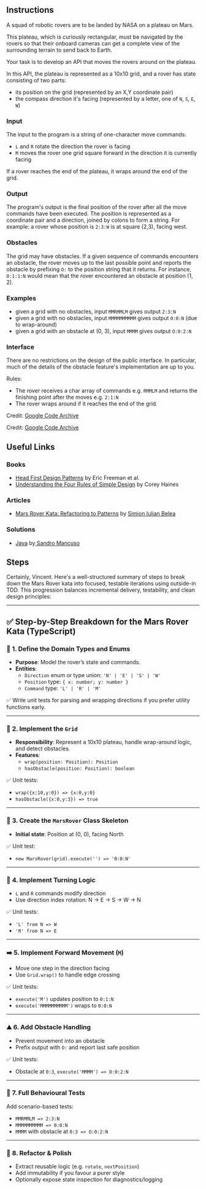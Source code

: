 ## Instructions

A squad of robotic rovers are to be landed by NASA on a plateau on Mars.

This plateau, which is curiously rectangular, must be navigated by the rovers so that their onboard cameras can get a complete view of the surrounding terrain to send back to Earth.

Your task is to develop an API that moves the rovers around on the plateau.

In this API, the plateau is represented as a 10x10 grid, and a rover has state consisting of two parts:

- its position on the grid (represented by an X,Y coordinate pair)
- the compass direction it's facing (represented by a letter, one of `N`, `S`, `E`, `W`)

### Input

The input to the program is a string of one-character move commands:

- `L` and `R` rotate the direction the rover is facing
- `M` moves the rover one grid square forward in the direction it is currently facing

If a rover reaches the end of the plateau, it wraps around the end of the grid.

### Output

The program's output is the final position of the rover after all the move commands have been executed. The position is represented as a coordinate pair and a direction, joined by colons to form a string. For example: a rover whose position is `2:3:W` is at square (2,3), facing west.

### Obstacles

The grid may have obstacles. If a given sequence of commands encounters an obstacle, the rover moves up to the last possible point and reports the obstacle by prefixing `O:` to the position string that it returns. For instance, `O:1:1:N` would mean that the rover encountered an obstacle at position (1, 2).

### Examples

- given a grid with no obstacles, input `MMRMMLM` gives output `2:3:N`
- given a grid with no obstacles, input `MMMMMMMMMM` gives output `0:0:N` (due to wrap-around)
- given a grid with an obstacle at (0, 3), input `MMMM` gives output `O:0:2:N`

### Interface

There are no restrictions on the design of the public interface. In particular, much of the details of the obstacle feature's implementation are up to you.

Rules:

- The rover receives a char array of commands e.g. `RMMLM` and returns the finishing point after the moves e.g. `2:1:N`
- The rover wraps around if it reaches the end of the grid.

Credit: [Google Code Archive](https://code.google.com/archive/p/marsrovertechchallenge/)

Credit: [Google Code Archive](https://code.google.com/archive/p/marsrovertechchallenge/)

## Useful Links

### Books

- [Head First Design Patterns](https://www.oreilly.com/library/view/head-first-design/0596007124/) by Eric Freeman et al.
- [Understanding the Four Rules of Simple Design](https://leanpub.com/4rulesofsimpledesign) by Corey Haines

### Articles

- [Mars Rover Kata: Refactoring to Patterns](https://codurance.com/2019/01/22/mars-rover-kata-refactoring-to-patterns/) by [Simion Iulian Belea](https://codurance.com/publications/author/simion-iulian-belea/)

### Solutions

- [Java](https://github.com/sandromancuso/mars-rover-screencast/tree/screencast) by[ Sandro Mancuso](https://www.codurance.com/publications/author/sandro-mancuso) 

## Steps

Certainly, Vincent. Here's a well-structured summary of steps to break down the Mars Rover kata into focused, testable iterations using outside-in TDD. This progression balances incremental delivery, testability, and clean design principles:

------

## ✅ Step-by-Step Breakdown for the Mars Rover Kata (TypeScript)

### 🧭 **1. Define the Domain Types and Enums**

- **Purpose**: Model the rover’s state and commands.
- **Entities**:
  - `Direction` enum or type union: `'N' | 'E' | 'S' | 'W'`
  - `Position` type: `{ x: number; y: number }`
  - `Command` type: `'L' | 'R' | 'M'`

✅ Write unit tests for parsing and wrapping directions if you prefer utility functions early.

------

### 🧱 **2. Implement the `Grid`**

- **Responsibility**: Represent a 10x10 plateau, handle wrap-around logic, and detect obstacles.
- **Features**:
  - `wrap(position: Position): Position`
  - `hasObstacle(position: Position): boolean`

✅ Unit tests:

- `wrap({x:10,y:0}) => {x:0,y:0}`
- `hasObstacle({x:0,y:3}) => true`

------

### 🚙 **3. Create the `MarsRover` Class Skeleton**

- **Initial state**: Position at (0, 0), facing North

✅ Unit test:

- `new MarsRover(grid).execute('') => '0:0:N'`

------

### 🔁 **4. Implement Turning Logic**

- `L` and `R` commands modify direction
- Use direction index rotation: N → E → S → W → N

✅ Unit tests:

- `'L' from N => W`
- `'R' from N => E`

------

### ➡️ **5. Implement Forward Movement (`M`)**

- Move one step in the direction facing
- Use `Grid.wrap()` to handle edge crossing

✅ Unit tests:

- `execute('M')` updates position to `0:1:N`
- `execute('MMMMMMMMMM')` wraps to `0:0:N`

------

### ⛰️ **6. Add Obstacle Handling**

- Prevent movement into an obstacle
- Prefix output with `O:` and report last safe position

✅ Unit tests:

- Obstacle at `0:3`, `execute('MMMM') => O:0:2:N`

------

### 🧪 **7. Full Behavioural Tests**

Add scenario-based tests:

- `MMRMMLM => 2:3:N`
- `MMMMMMMMMM => 0:0:N`
- `MMMM` with obstacle at `0:3 => O:0:2:N`

------

### 🧼 **8. Refactor & Polish**

- Extract reusable logic (e.g. `rotate`, `nextPosition`)
- Add immutability if you favour a purer style
- Optionally expose state inspection for diagnostics/logging

